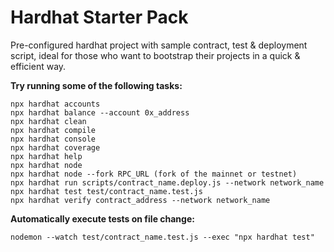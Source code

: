 # Hardhat Starter Pack

Pre-configured hardhat project with sample contract, test & deployment script, ideal for those who want to bootstrap their projects in a quick & efficient way.

**Try running some of the following tasks:**

```shell
npx hardhat accounts
npx hardhat balance --account 0x_address
npx hardhat clean
npx hardhat compile
npx hardhat console
npx hardhat coverage
npx hardhat help
npx hardhat node
npx hardhat node --fork RPC_URL (fork of the mainnet or testnet)
npx hardhat run scripts/contract_name.deploy.js --network network_name
npx hardhat test test/contract_name.test.js
npx hardhat verify contract_address --network network_name
```

**Automatically execute tests on file change:**

```shell
nodemon --watch test/contract_name.test.js --exec "npx hardhat test"
```
